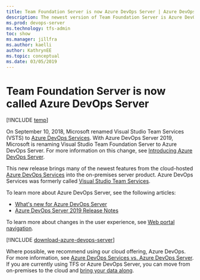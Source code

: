 ```yaml
---
title: Team Foundation Server is now Azure DevOps Server | Azure DevOps Server 2019
description: The newest version of Team Foundation Server is Azure DevOps Server 2019
ms.prod: devops-server
ms.technology: tfs-admin
toc: show
ms.manager: jillfra
ms.author: kaelli
author: KathrynEE
ms.topic: conceptual
ms.date: 03/05/2019
---
```


# Team Foundation Server is now called Azure DevOps Server

[!INCLUDE [temp](_shared/version-tfs-all-versions.md)]

On September 10, 2018, Microsoft renamed Visual Studio Team Services (VSTS) to [Azure DevOps Services](https://docs.microsoft.com/en-us/azure/devops/user-guide/what-happened-vsts?view=azure-devops). With Azure DevOps Server 2019, Microsoft is renaming Visual Studio Team Foundation Server to Azure DevOps Server. For more information on this change, see [Introducing Azure DevOps Server](https://azure.microsoft.com/en-us/blog/introducing-azure-devops/).

This new release brings many of the newest features from the cloud-hosted [Azure DevOps Services](/azure/devops) into the on-premises server product. Azure DevOps Services was formerly called [Visual Studio Team Services](/azure/devops/user-guide/what-happened-vsts).

To learn more about Azure DevOps Server, see the following articles:

- [What's new for Azure DevOps Server](whats-new.md)
- [Azure DevOps Server 2019 Release Notes](https://aka.ms/azuredevopsreleasenotes)

To learn more about changes in the user experience, see [Web portal navigation](/azure/devops/project/navigation/index).

[!INCLUDE [download-azure-devops-server](_shared/download-azure-devops-server.md)]

Where possible, we recommend using our cloud offering, Azure DevOps. For more information, see [Azure DevOps Services vs. Azure DevOps Server](https://docs.microsoft.com/en-us/azure/devops/user-guide/about-azure-devops-services-tfs?view=azure-devops). If you are currently using TFS or Azure DevOps Server, you can move from on-premises to the cloud and [bring your data along](https://azure.microsoft.com/en-us/services/devops/migrate/).


